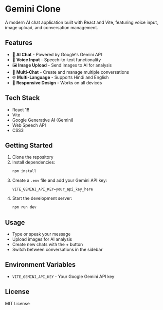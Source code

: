 # Gemini Clone

A modern AI chat application built with React and Vite, featuring voice input, image upload, and conversation management.

## Features

- 🤖 **AI Chat** - Powered by Google's Gemini API
- 🎤 **Voice Input** - Speech-to-text functionality
- 🖼️ **Image Upload** - Send images to AI for analysis
- 💬 **Multi-Chat** - Create and manage multiple conversations
- 🌐 **Multi-Language** - Supports Hindi and English
- 📱 **Responsive Design** - Works on all devices

## Tech Stack

- React 18
- Vite
- Google Generative AI (Gemini)
- Web Speech API
- CSS3

## Getting Started

1. Clone the repository
2. Install dependencies:
   ```bash
   npm install
   ```
3. Create a `.env` file and add your Gemini API key:
   ```
   VITE_GEMINI_API_KEY=your_api_key_here
   ```
4. Start the development server:
   ```bash
   npm run dev
   ```

## Usage

- Type or speak your message
- Upload images for AI analysis
- Create new chats with the + button
- Switch between conversations in the sidebar

## Environment Variables

- `VITE_GEMINI_API_KEY` - Your Google Gemini API key

## License

MIT License